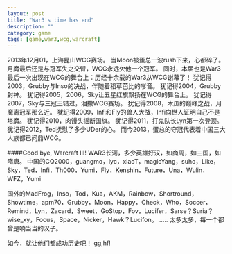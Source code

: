 ```yaml
---
layout: post
title: "War3's time has end"
description: ""
category: game
tags: [game,war3,wcg,warcraft]
---
```


2013年12月01，上海昆山WCG赛场。
当Moon被蛋总一波rush下来，心都碎了。
月魔最后还是与冠军失之交臂，WCG永远欠他一个冠军。
同时，本届也是War3最后一次出现在WCG的舞台上：历经十余载的War3从WCG谢幕了！
犹记得2003，Grubby与Inso的决战，伴随着稻草芭比的嗲音。
犹记得2004，Grubby封神。
犹记得2005，2006，Sky让五星红旗飘扬在WCG的舞台上。
犹记得2007，Sky与三冠王错过，泪撒WCG赛场。
犹记得2008，木瓜的巅峰之战，月魔离冠军那么近。
犹记得2009，Infi和Fly的兽人大战，Infi向世人证明自己不是塔魔。
犹记得2010，肉馒头摇断国旗。
犹记得2011，打鬼队长Lyn第一次登顶。
犹记得2012，Ted抚慰了多少UDer的心。
而今2013，蛋总的夺冠代表着中国三大人族都已问鼎WCG。

####Good bye, Warcraft III!
WAR3长河，多少英雄好汉，如商周，如三国，如隋唐。
中国的CQ2000，guangmo，lyc，xiaoT，magicYang，suho，Like，Sky，Ted，Infi，Th000，Yumi，Fly，Kenshin，Future，Una，Wulin，WFZ，Yumi


国外的MadFrog，Inso，Tod，Kua，AKM，Rainbow，Shortround，Showtime，apm70，Grubby，Moon，Happy，Check，Who，Soccer，Remind，Lyn，Zacard，Sweet，GoStop，Fov，Lucifer，Sarse？Suria？wise_xy，Focus，Space，Nicker，Hawk？Lucifon。
.....
太多太多，每一个都曾是响当当的汉子。

如今，就让他们都成功历史吧！
gg,hf!